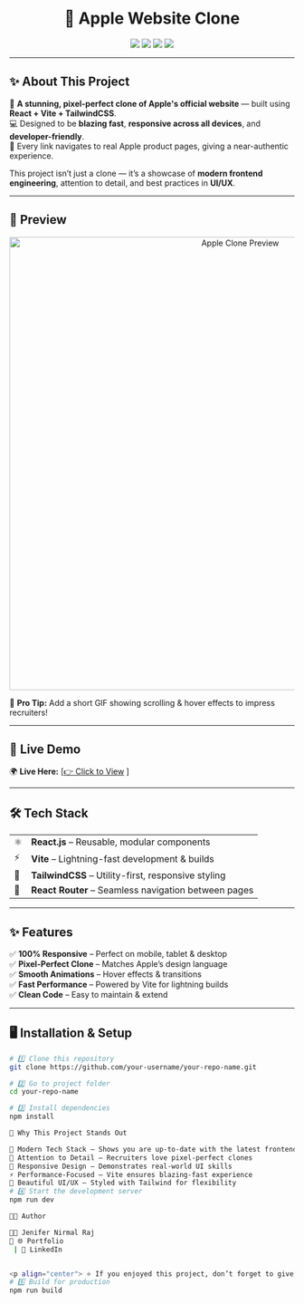 

<h1 align="center">🍏 Apple Website Clone</h1>

<p align="center">
  <img src="https://img.shields.io/badge/React-20232A?style=for-the-badge&logo=react&logoColor=61DAFB" />
  <img src="https://img.shields.io/badge/Vite-563D7C?style=for-the-badge&logo=vite&logoColor=yellow" />
  <img src="https://img.shields.io/badge/TailwindCSS-38B2AC?style=for-the-badge&logo=tailwind-css&logoColor=white" />
  <img src="https://img.shields.io/badge/Responsive-Design-1abc9c?style=for-the-badge" />
</p>

---

## ✨ About This Project  

🚀 **A stunning, pixel-perfect clone of Apple's official website** — built using **React + Vite + TailwindCSS**.  
💻 Designed to be **blazing fast**, **responsive across all devices**, and **developer-friendly**.  
🔗 Every link navigates to real Apple product pages, giving a near-authentic experience.  

This project isn’t just a clone — it’s a showcase of **modern frontend engineering**, attention to detail, and best practices in **UI/UX**.  

---

## 📸 Preview  

<p align="center">
  <img src="(https://jenidevops.github.io/Reactjs-apple-website-clone/)" width="800" alt="Apple Clone Preview" />
</p>

🎥 **Pro Tip:** Add a short GIF showing scrolling & hover effects to impress recruiters!

---

## 🔗 Live Demo  

🌍 **Live Here:** [[👉 Click to View](https://jenidevops.github.io/Reactjs-apple-website-clone/)  ]

---

## 🛠️ Tech Stack  

<table>
<tr>
<td>⚛️</td><td><b>React.js</b> – Reusable, modular components</td>
</tr>
<tr>
<td>⚡</td><td><b>Vite</b> – Lightning-fast development & builds</td>
</tr>
<tr>
<td>🎨</td><td><b>TailwindCSS</b> – Utility-first, responsive styling</td>
</tr>
<tr>
<td>🧭</td><td><b>React Router</b> – Seamless navigation between pages</td>
</tr>
</table>

---

## ✨ Features  

✅ **100% Responsive** – Perfect on mobile, tablet & desktop  
✅ **Pixel-Perfect Clone** – Matches Apple’s design language  
✅ **Smooth Animations** – Hover effects & transitions  
✅ **Fast Performance** – Powered by Vite for lightning builds  
✅ **Clean Code** – Easy to maintain & extend  

---

## 🖥️ Installation & Setup  

```bash
# 1️⃣ Clone this repository
git clone https://github.com/your-username/your-repo-name.git

# 2️⃣ Go to project folder
cd your-repo-name

# 3️⃣ Install dependencies
npm install

🌟 Why This Project Stands Out

🚩 Modern Tech Stack – Shows you are up-to-date with the latest frontend tools
🎯 Attention to Detail – Recruiters love pixel-perfect clones
📱 Responsive Design – Demonstrates real-world UI skills
⚡ Performance-Focused – Vite ensures blazing-fast experience
🎨 Beautiful UI/UX – Styled with Tailwind for flexibility
# 4️⃣ Start the development server
npm run dev

🧑‍💻 Author

👩‍💻 Jenifer Nirmal Raj
🔗 🌐 Portfolio
 | 💼 LinkedIn


<p align="center"> ⭐ If you enjoyed this project, don’t forget to give it a <b>star</b> and share it with others! ⭐ </p> ```
# 5️⃣ Build for production
npm run build
